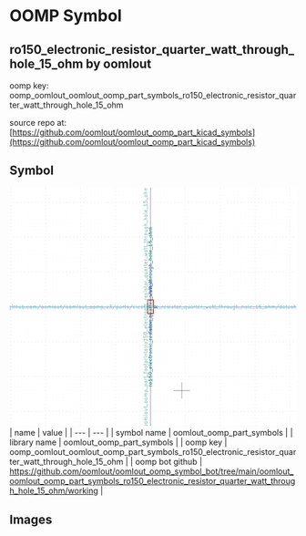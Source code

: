 # OOMP Symbol  
## ro150_electronic_resistor_quarter_watt_through_hole_15_ohm  by oomlout  
  
oomp key: oomp_oomlout_oomlout_oomp_part_symbols_ro150_electronic_resistor_quarter_watt_through_hole_15_ohm  
  
source repo at: [https://github.com/oomlout/oomlout_oomp_part_kicad_symbols](https://github.com/oomlout/oomlout_oomp_part_kicad_symbols)  
## Symbol  
  
[![working.png](working_600.png)](working.png)  
| name | value | 
| --- | --- | 
| symbol name | oomlout_oomp_part_symbols | 
| library name | oomlout_oomp_part_symbols | 
| oomp key | oomp_oomlout_oomlout_oomp_part_symbols_ro150_electronic_resistor_quarter_watt_through_hole_15_ohm | 
| oomp bot github | https://github.com/oomlout/oomlout_oomp_symbol_bot/tree/main/oomlout_oomlout_oomp_part_symbols_ro150_electronic_resistor_quarter_watt_through_hole_15_ohm/working | 
## Images  

